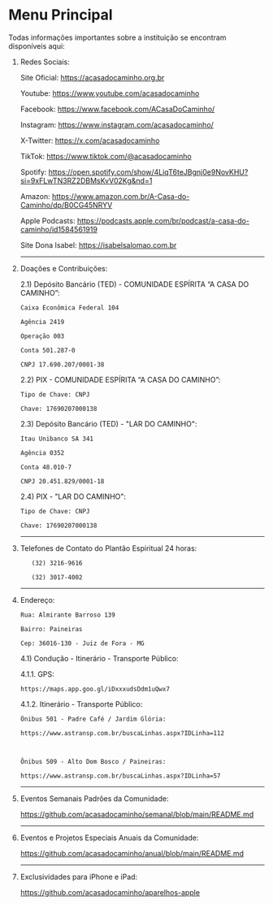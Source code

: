 # Menu Principal
Todas informações importantes sobre a instituição se encontram disponíveis aqui:

1. Redes Sociais:
   
   Site Oficial: https://acasadocaminho.org.br
   
   Youtube: https://www.youtube.com/acasadocaminho
   
   Facebook: https://www.facebook.com/ACasaDoCaminho/
   
   Instagram: https://www.instagram.com/acasadocaminho/
   
   X-Twitter: https://x.com/acasadocaminho
   
   TikTok: https://www.tiktok.com/@acasadocaminho
   
   Spotify: https://open.spotify.com/show/4LiqT6teJBgnj0e9NovKHU?si=9xFLwTN3RZ2DBMsKvV02Kg&nd=1
   
   Amazon: https://www.amazon.com.br/A-Casa-do-Caminho/dp/B0CG45NRYV
   
   Apple Podcasts: https://podcasts.apple.com/br/podcast/a-casa-do-caminho/id1584561919
   
   Site Dona Isabel: https://isabelsalomao.com.br

   ---------------------------------------------------------------------------------------------------

2. Doações e Contribuições:
   
   2.1) Depósito Bancário (TED) - COMUNIDADE ESPÍRITA “A CASA DO CAMINHO”:

       Caixa Econômica Federal 104

       Agência 2419

       Operação 003

       Conta 501.287-0

       CNPJ 17.690.207/0001-38



   2.2) PIX - COMUNIDADE ESPÍRITA “A CASA DO CAMINHO”:

       Tipo de Chave: CNPJ

       Chave: 17690207000138



    2.3) Depósito Bancário (TED) - "LAR DO CAMINHO":
   
       Itau Unibanco SA 341
   
       Agência 0352
   
       Conta 48.010-7
   
       CNPJ 20.451.829/0001-18

   

    2.4) PIX - "LAR DO CAMINHO":

       Tipo de Chave: CNPJ
   
       Chave: 17690207000138


   --------------------------------------------------------------------------------------------------

3. Telefones de Contato do Plantão Espiritual 24 horas:

          (32) 3216-9616
      
          (32) 3017-4002

   --------------------------------------------------------------------------------------------------

4. Endereço:

       Rua: Almirante Barroso 139

       Bairro: Paineiras

       Cep: 36016-130 - Juiz de Fora - MG


   4.1) Condução - Itinerário - Transporte Público:

      4.1.1. GPS: 
      
       https://maps.app.goo.gl/iDxxxudsDdm1uQwx7

      4.1.2. Itinerário - Transporte Público:

       Ônibus 501 - Padre Café / Jardim Glória:

       https://www.astransp.com.br/buscaLinhas.aspx?IDLinha=112



       Ônibus 509 - Alto Dom Bosco / Paineiras: 

       https://www.astransp.com.br/buscaLinhas.aspx?IDLinha=57

   --------------------------------------------------------------------------------------------------

5. Eventos Semanais Padrões da Comunidade:

      https://github.com/acasadocaminho/semanal/blob/main/README.md

   --------------------------------------------------------------------------------------------------

6. Eventos e Projetos Especiais Anuais da Comunidade:

      https://github.com/acasadocaminho/anual/blob/main/README.md

   --------------------------------------------------------------------------------------------------

7. Exclusividades para iPhone e iPad:

      https://github.com/acasadocaminho/aparelhos-apple


        

   
      
